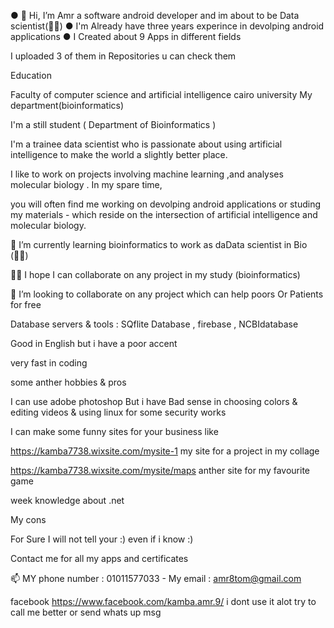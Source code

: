 ● 👋 Hi, I’m Amr a software android developer and im about to be Data scientist(👨‍💻)
● I'm Already have three years experince in devolping android applications
● I Created about 9 Apps in different fields

I uploaded 3 of them in Repositories u can check them

Education

Faculty of computer science and artificial intelligence cairo university My department(bioinformatics)

I'm a still student ( Department of Bioinformatics )

I'm a trainee data scientist who is passionate about using artificial intelligence to make the world a slightly better place.

I like to work on projects involving machine learning ,and analyses molecular biology . In my spare time,

you will often find me working on devolping android applications or studing my materials - which reside on the intersection of artificial 
intelligence and molecular biology.

🌱 I’m currently learning bioinformatics to work as daData scientist in Bio (👨‍💻)

👀👀 I hope I can collaborate on any project in my study (bioinformatics)

💞️ I’m looking to collaborate on any project which can help poors Or Patients for free

Database servers & tools : SQflite Database , firebase , NCBIdatabase

Good in English but i have a poor accent

very fast in coding

some anther hobbies & pros

I can use adobe photoshop But i have Bad sense in choosing colors & editing videos & using linux for some security works

I can make some funny sites for your business like

https://kamba7738.wixsite.com/mysite-1 my site for a project in my collage

https://kamba7738.wixsite.com/mysite/maps anther site for my favourite game

week knowledge about .net

My cons

For Sure I will not tell your :) even if i know :)

Contact me for all my apps and certificates

📫 MY phone number : 01011577033 - My email : amr8tom@gmail.com


facebook https://www.facebook.com/kamba.amr.9/ i dont use it alot try to call me better or send whats up msg

